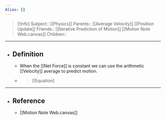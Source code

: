 ```yaml
---
Alias: []
---
```

> [!Info]
> Subject:: [[Physics]]
> Parents:: [[Average Velocity]] [[Position Update]]
> Friends:: [[Iterative Prediction of Motion]] [[Motion Note Web.canvas]]
> Children:: 
---
- ## Definition
	- When the [[Net Force]] is constant we can use the arithmetic [[Velocity]] average to predict motion.
	- > [!Equation]
	  
---
- ## Reference
	- [[Motion Note Web.canvas]]
